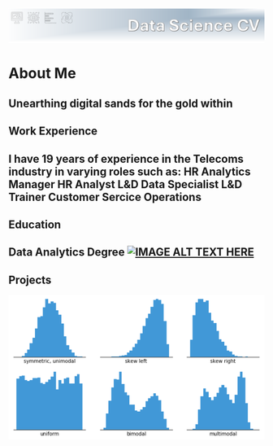 ![Header](assets/Header.png) 

# About Me
Unearthing digital sands for the gold within
---
## Work Experience
I have 19 years of experience in the Telecoms industry in varying roles such as:
HR Analytics Manager
HR Analyst
L&D Data Specialist
L&D Trainer
Customer Sercice Operations
---
## Education
Data Analytics Degree
[![IMAGE ALT TEXT HERE]()](https://www.youtube.com/watch?v=dQw4w9WgXcQ)
---
## Projects
![Histogram](assets/histogram-example-2.png) 
